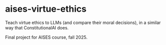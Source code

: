 # aises-virtue-ethics

Teach virtue ethics to LLMs (and compare their moral decisions), in a similar way that ConstitutionalAI does.

Final project for AISES course, fall 2025.